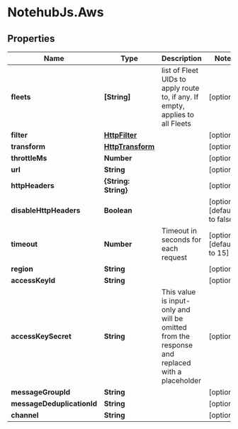 # NotehubJs.Aws

## Properties

| Name                       | Type                                  | Description                                                                                    | Notes                         |
| -------------------------- | ------------------------------------- | ---------------------------------------------------------------------------------------------- | ----------------------------- |
| **fleets**                 | **[String]**                          | list of Fleet UIDs to apply route to, if any. If empty, applies to all Fleets                  | [optional]                    |
| **filter**                 | [**HttpFilter**](HttpFilter.md)       |                                                                                                | [optional]                    |
| **transform**              | [**HttpTransform**](HttpTransform.md) |                                                                                                | [optional]                    |
| **throttleMs**             | **Number**                            |                                                                                                | [optional]                    |
| **url**                    | **String**                            |                                                                                                | [optional]                    |
| **httpHeaders**            | **{String: String}**                  |                                                                                                | [optional]                    |
| **disableHttpHeaders**     | **Boolean**                           |                                                                                                | [optional] [default to false] |
| **timeout**                | **Number**                            | Timeout in seconds for each request                                                            | [optional] [default to 15]    |
| **region**                 | **String**                            |                                                                                                | [optional]                    |
| **accessKeyId**            | **String**                            |                                                                                                | [optional]                    |
| **accessKeySecret**        | **String**                            | This value is input-only and will be omitted from the response and replaced with a placeholder | [optional]                    |
| **messageGroupId**         | **String**                            |                                                                                                | [optional]                    |
| **messageDeduplicationId** | **String**                            |                                                                                                | [optional]                    |
| **channel**                | **String**                            |                                                                                                | [optional]                    |
